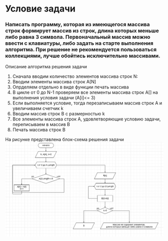 # Условие задачи #
### Написать программу, которая из имеющегося массива строк формирует массив из строк, длина которых меньше либо равна 3 символа. Первоначальный массив можно ввести с клавиатуры, либо задать на старте выполнения алгоритма. При решение не рекомендуется пользоваться коллекциями, лучше обойтись исключительно массивами.
Описание алгоритма решения задачи

1. Сначала вводим количество элементов массива строк N:
2. Вводим элементы массива строк A[N]
3. Опрделяем отдельно в виде функции печать массива
4. В цикле от 0 до N-1 проверяем все элементы массива строк A[] на выполнения условия задачи (A[i]<= 3)
5. Если выполняется условие, тогда перезаписываем массив строк A и увеличиваем счетчик k
6. Вводим массив строк B с размерностью k
7. Все элементы массива строк A, удовлетворяющие условию задачи, переписываем в массив B
8. Печать массива строк B

На рисунке представлена блок-схема решения задачи
![блок-схема](block.jpg)


